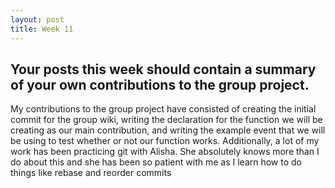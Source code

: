 ```yaml
---
layout: post
title: Week 11
---
```


## Your posts this week should contain a summary of your own contributions to the group project.
My contributions to the group project have consisted of creating the initial commit for the group wiki, writing the declaration
for the function we will be creating as our main contribution, and writing the example event that we will be using to test 
whether or not our function works. Additionally, a lot of my work has been practicing git with Alisha. She absolutely knows more than I do about this and she has been so patient with me as I learn how to do things like rebase and reorder commits

